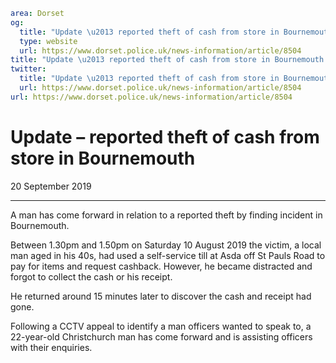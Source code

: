 ```yaml
area: Dorset
og:
  title: "Update \u2013 reported theft of cash from store in Bournemouth"
  type: website
  url: https://www.dorset.police.uk/news-information/article/8504
title: "Update \u2013 reported theft of cash from store in Bournemouth |"
twitter:
  title: "Update \u2013 reported theft of cash from store in Bournemouth"
  url: https://www.dorset.police.uk/news-information/article/8504
url: https://www.dorset.police.uk/news-information/article/8504
```

# Update – reported theft of cash from store in Bournemouth

20 September 2019

* * *

A man has come forward in relation to a reported theft by finding incident in Bournemouth.

Between 1.30pm and 1.50pm on Saturday 10 August 2019 the victim, a local man aged in his 40s, had used a self-service till at Asda off St Pauls Road to pay for items and request cashback. However, he became distracted and forgot to collect the cash or his receipt.

He returned around 15 minutes later to discover the cash and receipt had gone.

Following a CCTV appeal to identify a man officers wanted to speak to, a 22-year-old Christchurch man has come forward and is assisting officers with their enquiries.
